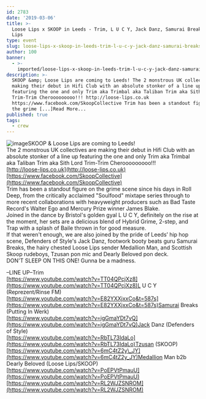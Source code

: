 ```yaml
---
id: 2783
date: '2019-03-06'
title: >-
  Loose Lips x SKOOP in Leeds - Trim, L U C Y, Jack Danz, Samurai Breaks - Loose
  Lips
type: event
slug: loose-lips-x-skoop-in-leeds-trim-l-u-c-y-jack-danz-samurai-breaks
author: 100
banner:
  - >-
    imported/loose-lips-x-skoop-in-leeds-trim-l-u-c-y-jack-danz-samurai-breaks/image2783.jpeg
description: >-
  SKOOP &amp; Loose Lips are coming to Leeds! The 2 monstrous UK collectives are
  making their debut in Hifi Club with an absolute stonker of a line up
  featuring the one and only Trim aka Trimbal aka Taliban Trim aka Sith Lord
  Trim-Trim Cherooooooooo!!! http://loose-lips.co.uk
  https://www.facebook.com/SkoopCollective Trim has been a standout figure on
  the grime [...]Read More...
published: true
tags:
  - crew
---
```

![image](../imported/loose-lips-x-skoop-in-leeds-trim-l-u-c-y-jack-danz-samurai-breaks/image2783.jpeg)SKOOP & Loose Lips are coming to Leeds!  
The 2 monstrous UK collectives are making their debut in Hifi Club with an absolute stonker of a line up featuring the one and only Trim aka Trimbal aka Taliban Trim aka Sith Lord Trim-Trim Cherooooooooo!!!  
[http://loose-lips.co.uk](http://loose-lips.co.uk)[https://www.facebook.com/SkoopCollective](https://www.facebook.com/SkoopCollective)  
Trim has been a standout figure on the grime scene since his days in Roll Deep, from the critically acclaimed "Soulfood" mixtape series through to more recent collaborations with heavyweight producers such as Bad Taste Record's Walter Ego and Mercury Prize winner James Blake.  
Joined in the dance by Bristol's golden gyal L U C Y, definitely on the rise at the moment, her sets are a delicious blend of Hybrid Grime, 2-step, and Trap with a splash of Baile thrown in for good measure.  
If that weren't enough, we are also joined by the pride of Leeds’ hip hop scene, Defenders of Style's Jack Danz, footwork booty beats guru Samurai Breaks, the hairy chested Loose Lips sender Medallion Man, and Scottish Skoop rudeboys, Tzusan pon mic and Dearly Beloved pon deck.  
DON'T SLEEP ON THIS ONE! Gunna be a madness.

–LINE UP–Trim  
[https://www.youtube.com/watch?v=TT04QPcjXz8](https://www.youtube.com/watch?v=TT04QPcjXz8)L U C Y (Reprezent/Rinse FM)  
[https://www.youtube.com/watch?v=E82YXXjxxCo&t=587s](https://www.youtube.com/watch?v=E82YXXjxxCo&t=587s)Samurai Breaks (Putting In Werk)  
[https://www.youtube.com/watch?v=igGmaYDt7vQ](https://www.youtube.com/watch?v=igGmaYDt7vQ)Jack Danz (Defenders of Style)  
[https://www.youtube.com/watch?v=RbTL73IdaLo](https://www.youtube.com/watch?v=RbTL73IdaLo)Tzusan (SKOOP)  
[https://www.youtube.com/watch?v=6mC4tZ2y\_JY](https://www.youtube.com/watch?v=6mC4tZ2y_JY)Medallion Man b2b Dearly Beloved (Loose Lips/SKOOP)  
[https://www.youtube.com/watch?v=PoEPVtPmauU](https://www.youtube.com/watch?v=PoEPVtPmauU)  
[https://www.youtube.com/watch?v=RL2WJZSNROM](https://www.youtube.com/watch?v=RL2WJZSNROM)
